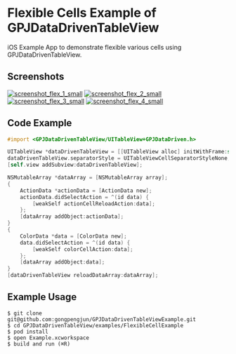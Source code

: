 # Flexible Cells Example of GPJDataDrivenTableView

iOS Example App to demonstrate flexible various cells using GPJDataDrivenTableView.

## Screenshots

[![screenshot_flex_1_small](https://user-images.githubusercontent.com/278430/49798852-44fdf200-fd7e-11e8-89be-ea105deb2f71.png)](https://user-images.githubusercontent.com/278430/49798853-44fdf200-fd7e-11e8-86c3-dca79e8ebc47.png)
[![screenshot_flex_2_small](https://user-images.githubusercontent.com/278430/49798854-45968880-fd7e-11e8-9f0c-3fe058ef2eca.png)](https://user-images.githubusercontent.com/278430/49798858-462f1f00-fd7e-11e8-8664-526c6653e0db.png)
[![screenshot_flex_3_small](https://user-images.githubusercontent.com/278430/49798859-462f1f00-fd7e-11e8-9d04-b3b0cfa2723e.png)](https://user-images.githubusercontent.com/278430/49798861-46c7b580-fd7e-11e8-8b68-c09a9de9f114.png)
[![screenshot_flex_4_small](https://user-images.githubusercontent.com/278430/49798862-46c7b580-fd7e-11e8-85d7-1c4eafab5984.png)](https://user-images.githubusercontent.com/278430/49798863-47604c00-fd7e-11e8-9247-fffe568c87c2.png)

## Code Example

```objectivec
#import <GPJDataDrivenTableView/UITableView+GPJDataDriven.h>

UITableView *dataDrivenTableView = [[UITableView alloc] initWithFrame:self.view.bounds];
dataDrivenTableView.separatorStyle = UITableViewCellSeparatorStyleNone;
[self.view addSubview:dataDrivenTableView];

NSMutableArray *dataArray = [NSMutableArray array];
{
	ActionData *actionData = [ActionData new];
	actionData.didSelectAction = ^(id data) {
	    [weakSelf actionCellReloadAction:data];
	};
	[dataArray addObject:actionData];
}
{
	ColorData *data = [ColorData new];
	data.didSelectAction = ^(id data) {
	    [weakSelf colorCellAction:data];
	};
	[dataArray addObject:data];
}
[dataDrivenTableView reloadDataArray:dataArray];
```

## Example Usage

```
$ git clone git@github.com:gongpengjun/GPJDataDrivenTableViewExample.git
$ cd GPJDataDrivenTableView/examples/FlexibleCellExample
$ pod install
$ open Example.xcworkspace
$ build and run (⌘R)
```
